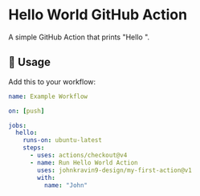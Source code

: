 # Hello World GitHub Action

A simple GitHub Action that prints "Hello <name>".

## 🚀 Usage

Add this to your workflow:

```yaml
name: Example Workflow

on: [push]

jobs:
  hello:
    runs-on: ubuntu-latest
    steps:
      - uses: actions/checkout@v4
      - name: Run Hello World Action
        uses: johnkravin9-design/my-first-action@v1
        with:
          name: "John"

